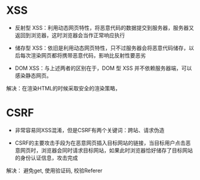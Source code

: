 # XSS

- 反射型 XSS：利用动态网页特性，将恶意代码的数据提交到服务器，服务器又返回到浏览器，这时浏览器会当作正常响应执行

- 储存型 XSS：依旧是利用动态网页特性，只不过服务器会将恶意代码储存，以后每次渲染网页都将携带恶意代码，影响比反射性要恶劣

- DOM XSS：与上述两者的区别在于，DOM 型 XSS 并不依赖服务器端，可以感染静态网页。

解决：在渲染HTML的时候采取安全的渲染策略，

# CSRF

* 非常容易同XSS混淆，但是CSRF有两个关键词：跨站、请求伪造

* CSRF的主要攻击手段为在恶意网页插入目标网站的链接，当目标用户点击恶意网页时，浏览器会同时请求目标网站，如果此时浏览器恰好储存了目标网站的身份认证信息，攻击完成

 解决： 避免get, 使用验证码,  校验Referer

